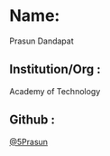 # Name: 
Prasun Dandapat
## Institution/Org : 
Academy of Technology
## Github : 
[@5Prasun](https://github.com/5Prasun)